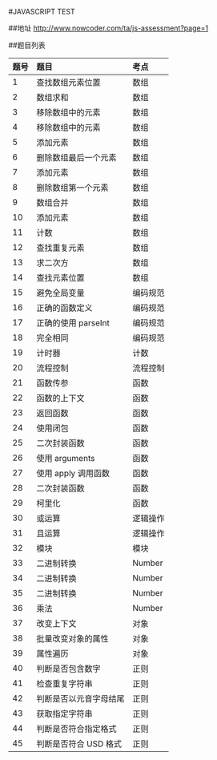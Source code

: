 #JAVASCRIPT TEST

##地址
http://www.nowcoder.com/ta/js-assessment?page=1

##题目列表

| 题号 | 题目                   | 考点             |
| :--- | :--------------------- | :--------------- |
| 1    | 查找数组元素位置       | 数组             |
| 2    | 数组求和               | 数组             |
| 3    | 移除数组中的元素       | 数组             |
| 4    | 移除数组中的元素       | 数组             |
| 5    | 添加元素               | 数组             |
| 6    | 删除数组最后一个元素   | 数组             |
| 7    | 添加元素               | 数组             |
| 8    | 删除数组第一个元素     | 数组             |
| 9    | 数组合并               | 数组             |
| 10   | 添加元素               | 数组             |
| 11   | 计数                   | 数组             |
| 12   | 查找重复元素           | 数组             |
| 13   | 求二次方               | 数组             |
| 14   | 查找元素位置           | 数组             |
| 15   | 避免全局变量           | 编码规范         |
| 16   | 正确的函数定义         | 编码规范         |
| 17   | 正确的使用 parseInt    | 编码规范         |
| 18   | 完全相同               | 编码规范         |
| 19   | 计时器                 | 计数             |
| 20   | 流程控制               | 流程控制         |
| 21   | 函数传参               | 函数             |
| 22   | 函数的上下文           | 函数             |
| 23   | 返回函数               | 函数             |
| 24   | 使用闭包               | 函数             |
| 25   | 二次封装函数           | 函数             |
| 26   | 使用 arguments         | 函数             |
| 27   | 使用 apply 调用函数    | 函数             |
| 28   | 二次封装函数           | 函数             |
| 29   | 柯里化                 | 函数             |
| 30   | 或运算                 | 逻辑操作         |
| 31   | 且运算                 | 逻辑操作         |
| 32   | 模块                   | 模块             |
| 33   | 二进制转换             | Number           |
| 34   | 二进制转换             | Number           |
| 35   | 二进制转换             | Number           |
| 36   | 乘法                   | Number           |
| 37   | 改变上下文             | 对象             |
| 38   | 批量改变对象的属性     | 对象             |
| 39   | 属性遍历               | 对象             |
| 40   | 判断是否包含数字       | 正则             |
| 41   | 检查重复字符串         | 正则             |
| 42   | 判断是否以元音字母结尾 | 正则             |
| 43   | 获取指定字符串         | 正则             |
| 44   | 判断是否符合指定格式   | 正则             |
| 45   | 判断是否符合 USD 格式  | 正则             |
